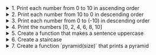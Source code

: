 <details>
<summary>
1. Print each number from 0 to 10 in ascending order
</summary>
<p>
Create a `count` function that prints each number from 0 to 10 in ascending order

You can test your function with the following code:
```js
console.log(count())
```
</p>
</details>

<details>
<summary>
2. Print each number from 10 to 0 in descending order
</summary>
<p>
Create a `reverseCount` function that prints each number from 0 to 10 in descending order

You can test your function with the following code:
```js
console.log(reverseCount())
```
</p>
</details>

<details>
<summary>
3. Print each number from  0 to (-10) in descending order
</summary>
<p>
Create a `negativeCount` function that prints each number from 0 to (-10) in descending order

You can test your function with the following code:
```js
console.log(negativeCount())
```
</p>
</details>

<details>
<summary>
4. Print the numbers [0, 2, 4, 6, 8, 10]
</summary>
<p>
Create a `stepCount` function that prints the numbers [0, 2, 4, 6, 8, 10]

You can test your function with the following code:
```js
console.log(stepCount())
```
</p>
</details>

<details>
<summary>
5. Create a function that makes a sentence uppercase
</summary>
<p>
Create a function named `uppercase` that has 1 argument(string) and returns(string) the same string but uppercase:

You can test your function with the following code:
```js
console.log(uppercase('Hey There Friend')) // => 'HEY THERE FRIEND'
```
</p>
</details>

<details>
<summary>
6. Create a staircase
</summary>
<p>
6.1 Create a function named `staircase(size)` that has 1 argument(number) and prints:
<pre>
"*    "
"**   "
"***  "
"**** "
"*****"
</pre>
6.2 Create a function named `reverseStaircase(size)` that has 1 argument(number) and prints:
<pre>
"    *"
"   **"
"  ***"
" ****"
"*****"
</pre>
You can test your function with the following code:
```js
console.log(uppercase('Hey There Friend')) // => 'HEY THERE FRIEND'
```
</p>
</details>

<details>
<summary>
7. Create a function `pyramid(size)` that prints a pyramid
</summary>
<p>
* Tip split the task into sub-tasks
- one task creates 1 line of the pyramid
- one task combines all the lines of the pyramid
- Total number of symbols per row is (2 * size - 1)
7.1 Pyramid
<pre>
"    *    "
"   ***   "
"  *****  "
" ******* "
"*********"
</pre>
7.2 Reverse pyramid `reversePyramid(size)`
<pre>
"*********"
" ******* "
"  *****  "
"   ***   "
"    *    "
</pre>
7.3 Christmas tree with an angel on top `christmasTree(size)`.
<pre>
"    _    "
"  {\o/}  "
"   /_\   "
"    *    "
"   o*o   "
"  *****  "
" o*****o "
"*********"
</pre>
It has one argument(number), which defines the longest line of the pyramid.
The Christmas Tree should also have Christmas balls every second row, after the first and without the last one.
</p>
</details>

